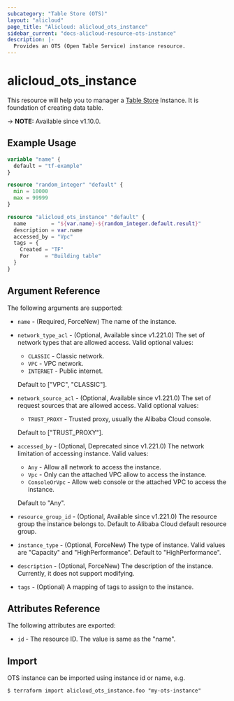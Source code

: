 ```yaml
---
subcategory: "Table Store (OTS)"
layout: "alicloud"
page_title: "Alicloud: alicloud_ots_instance"
sidebar_current: "docs-alicloud-resource-ots-instance"
description: |-
  Provides an OTS (Open Table Service) instance resource.
---
```


# alicloud_ots_instance

This resource will help you to manager a [Table Store](https://www.alibabacloud.com/help/doc-detail/27280.htm) Instance.
It is foundation of creating data table.

-> **NOTE:** Available since v1.10.0.

## Example Usage

```terraform
variable "name" {
  default = "tf-example"
}

resource "random_integer" "default" {
  min = 10000
  max = 99999
}

resource "alicloud_ots_instance" "default" {
  name        = "${var.name}-${random_integer.default.result}"
  description = var.name
  accessed_by = "Vpc"
  tags = {
    Created = "TF"
    For     = "Building table"
  }
}
```

## Argument Reference

The following arguments are supported:

* `name` - (Required, ForceNew) The name of the instance.
* `network_type_acl` - (Optional, Available since v1.221.0) The set of network types that are allowed access. Valid optional values:
    * `CLASSIC` - Classic network.
    * `VPC` - VPC network.
    * `INTERNET` - Public internet.

    Default to ["VPC", "CLASSIC"].
* `network_source_acl` - (Optional, Available since v1.221.0) The set of request sources that are allowed access. Valid optional values:
  * `TRUST_PROXY` - Trusted proxy, usually the Alibaba Cloud console.

  Default to ["TRUST_PROXY"].
* `accessed_by` - (Optional, Deprecated since v1.221.0) The network limitation of accessing instance. Valid values:
  * `Any` - Allow all network to access the instance.
  * `Vpc` - Only can the attached VPC allow to access the instance.
  * `ConsoleOrVpc` - Allow web console or the attached VPC to access the instance.

  Default to "Any".
* `resource_group_id` - (Optional, Available since v1.221.0) The resource group the instance belongs to.
  Default to Alibaba Cloud default resource group.
* `instance_type` - (Optional, ForceNew) The type of instance. Valid values are "Capacity" and "HighPerformance". Default to "HighPerformance".
* `description` - (Optional, ForceNew) The description of the instance. Currently, it does not support modifying.
* `tags` - (Optional) A mapping of tags to assign to the instance.

## Attributes Reference

The following attributes are exported:

* `id` - The resource ID. The value is same as the "name".

## Import

OTS instance can be imported using instance id or name, e.g.

```shell
$ terraform import alicloud_ots_instance.foo "my-ots-instance"
```

